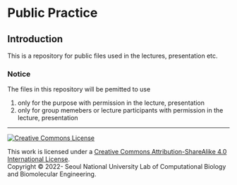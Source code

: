 # Public Practice

## Introduction

This is a repository for public files used in the lectures, presentation etc.

### Notice

The files in this repository will be pemitted to use 
  1) only for the purpose with permission in the lecture, presentation
  2) only for group memebers or lecture participants with permission in the lecture, presentation

---

<a rel="license" href="http://creativecommons.org/licenses/by-sa/4.0/">
<img alt="Creative Commons License" style="border-width:0"
	src="https://i.creativecommons.org/l/by-sa/4.0/88x31.png" /></a>

This work is licensed under a
<a rel="license" href="http://creativecommons.org/licenses/by-sa/4.0/"> Creative
Commons Attribution-ShareAlike 4.0 International License</a>.  
Copyright &copy; 2022- Seoul National University Lab of Computational Biology
and Biomolecular Engineering.
